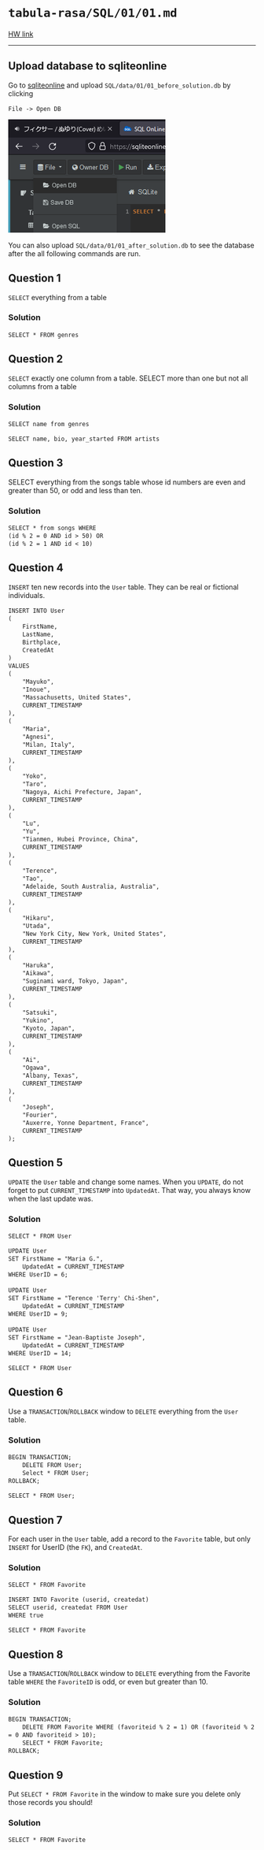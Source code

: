 # `tabula-rasa/SQL/01/01.md`

[HW link](https://titus.techtalentsouth.com/mod/assign/view.php?id=56523)

---

## Upload database to sqliteonline

Go to [sqliteonline](https://sqliteonline.com/) and upload `SQL/data/01/01_before_solution.db` by clicking

```
File -> Open DB
```

![](../images/01/01.png)

You can also upload `SQL/data/01/01_after_solution.db` to see the database after the all following commands are run.

## Question 1

`SELECT` everything from a table

### Solution

```
SELECT * FROM genres
```

## Question 2

`SELECT` exactly one column from a table. SELECT more than one but not all columns from a table

### Solution

```
SELECT name from genres
```

```
SELECT name, bio, year_started FROM artists
```

## Question 3

SELECT everything from the songs table whose id numbers are even and greater than 50, or odd and less than ten.

### Solution

```
SELECT * from songs WHERE
(id % 2 = 0 AND id > 50) OR
(id % 2 = 1 AND id < 10)
```

## Question 4

`INSERT` ten new records into the `User` table. They can be real or fictional individuals.

```
INSERT INTO User
(
	FirstName,
  	LastName,
  	Birthplace,
  	CreatedAt
)
VALUES
(
	"Mayuko",
  	"Inoue",
  	"Massachusetts, United States",
  	CURRENT_TIMESTAMP
),
(
	"Maria",
  	"Agnesi",
  	"Milan, Italy",
  	CURRENT_TIMESTAMP
),
(
	"Yoko",
  	"Taro",
  	"Nagoya, Aichi Prefecture, Japan",
  	CURRENT_TIMESTAMP
),
(
	"Lu",
  	"Yu",
  	"Tianmen, Hubei Province, China",
  	CURRENT_TIMESTAMP
),
(
	"Terence",
  	"Tao",
  	"Adelaide, South Australia, Australia",
  	CURRENT_TIMESTAMP
),
(
	"Hikaru",
  	"Utada",
  	"New York City, New York, United States",
  	CURRENT_TIMESTAMP
),
(
	"Haruka",
  	"Aikawa",
  	"Suginami ward, Tokyo, Japan",
  	CURRENT_TIMESTAMP
),
(
	"Satsuki",
  	"Yukino",
  	"Kyoto, Japan",
  	CURRENT_TIMESTAMP
),
(
	"Ai",
  	"Ogawa",
  	"Albany, Texas",
  	CURRENT_TIMESTAMP
),
(
	"Joseph",
  	"Fourier",
  	"Auxerre, Yonne Department, France",
  	CURRENT_TIMESTAMP
);
```

## Question 5

`UPDATE` the `User` table and change some names. When you `UPDATE`, do not forget to put `CURRENT_TIMESTAMP` into `UpdatedAt`. That way, you always know when the last update was.

### Solution

```
SELECT * FROM User
```

```
UPDATE User
SET FirstName = "Maria G.",
	UpdatedAt = CURRENT_TIMESTAMP
WHERE UserID = 6;

UPDATE User
SET FirstName = "Terence 'Terry' Chi-Shen",
	UpdatedAt = CURRENT_TIMESTAMP
WHERE UserID = 9;

UPDATE User
SET FirstName = "Jean-Baptiste Joseph",
	UpdatedAt = CURRENT_TIMESTAMP
WHERE UserID = 14;
```

```
SELECT * FROM User
```

## Question 6

Use a `TRANSACTION`/`ROLLBACK` window to `DELETE` everything from the `User` table.

### Solution

```
BEGIN TRANSACTION;
	DELETE FROM User;
	Select * FROM User;
ROLLBACK;
```

```
SELECT * FROM User;
```

## Question 7

For each user in the `User` table, add a record to the `Favorite` table, but only `INSERT` for UserID (the `FK`), and `CreatedAt`.

### Solution

```
SELECT * FROM Favorite
```

```
INSERT INTO Favorite (userid, createdat)
SELECT userid, createdat FROM User
WHERE true
```

```
SELECT * FROM Favorite
```

## Question 8

Use a `TRANSACTION`/`ROLLBACK` window to `DELETE` everything from the Favorite table `WHERE` the `FavoriteID` is odd, or even but greater than 10.

### Solution

```
BEGIN TRANSACTION;
	DELETE FROM Favorite WHERE (favoriteid % 2 = 1) OR (favoriteid % 2 = 0 AND favoriteid > 10);
    SELECT * FROM Favorite;
ROLLBACK;
```

## Question 9

Put `SELECT * FROM Favorite` in the window to make sure you delete only those records you should!

### Solution

```
SELECT * FROM Favorite
```
